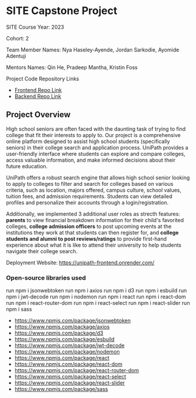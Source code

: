 
# SITE Capstone Project

SITE Course Year: 2023

Cohort: 2

Team Member Names: Nya Haseley-Ayende, Jordan Sarkodie, Ayomide Adentuji

Mentors Names: Qin He, Pradeep Mantha, Kristin Foss

Project Code Repository Links

- [Frontend Repo Link](https://unipath-frontend.onrender.com)
- [Backend Repo Link](https://unipath-backend.onrender.com)

## Project Overview

High school seniors are often faced with the daunting task of trying to find college that fit their interests to apply to. Our project is a comprehensive online platform designed to assist high school students (specifically seniors) in their college search and application process. UniPath provides a user-friendly interface where students can explore and compare colleges, access valuable information, and make informed decisions about their future education.

UniPath offers a robust search engine that allows high school senior looking to apply to colleges to filter and search for colleges based on various criteria, such as location, majors offered, campus culture, school values, tuition fees, and admission requirements. Students can view detailed profiles and personalize their accounts through a login/registration. 

Additionally, we implemented 3 additional user roles as strecth features: **parents** to view financial breakdown information for their child's favorited colleges, **college admission officers** to post upcoming events at the institutions they work at that students can then register for, and **college students and alumni to post reviews/ratings** to provide first-hand experience about what it is like to attend their university to help students navigate their college search.

Deployment Website: https://unipath-frontend.onrender.com/

### Open-source libraries used
run npm i jsonwebtoken
run npm i axios
run npm i d3
run npm i esbuild
run npm i jwt-decode
run npm i nodemon
run npm i react
run npm i react-dom
run npm i react-router-dom
run npm i react-select
run npm i react-slider
run npm i sass

- https://www.npmjs.com/package/jsonwebtoken
- https://www.npmjs.com/package/axios
- https://www.npmjs.com/package/d3
- https://www.npmjs.com/package/esbuild
- https://www.npmjs.com/package/jwt-decode
- https://www.npmjs.com/package/nodemon
- https://www.npmjs.com/package/react
- https://www.npmjs.com/package/react-dom
- https://www.npmjs.com/package/react-router-dom
- https://www.npmjs.com/package/react-select
- https://www.npmjs.com/package/react-slider
- https://www.npmjs.com/package/sass